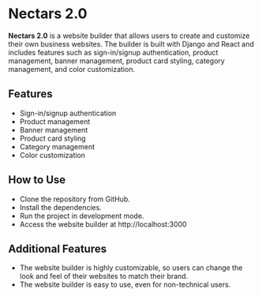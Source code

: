 # Nectars 2.0

**Nectars 2.0** is a website builder that allows users to create and customize their own business websites. The builder is built with Django and React and includes features such as sign-in/signup authentication, product management, banner management, product card styling, category management, and color customization.

## Features
* Sign-in/signup authentication
* Product management
* Banner management
* Product card styling
* Category management
* Color customization

## How to Use
* Clone the repository from GitHub.
* Install the dependencies.
* Run the project in development mode.
* Access the website builder at http://localhost:3000

## Additional Features
* The website builder is highly customizable, so users can change the look and feel of their websites to match their brand.
* The website builder is easy to use, even for non-technical users.
